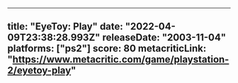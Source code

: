 
---
title: "EyeToy: Play"
date: "2022-04-09T23:38:28.993Z"
releaseDate: "2003-11-04"
platforms: ["ps2"]
score: 80
metacriticLink: "https://www.metacritic.com/game/playstation-2/eyetoy-play"
---
